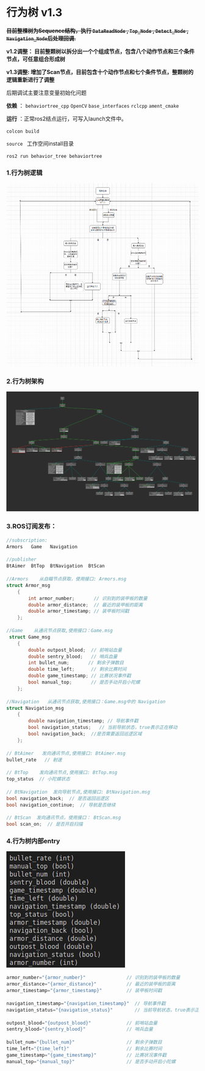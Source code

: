 # 行为树 v1.3

~~**目前整棵树为Sequence结构，执行 `DataReadNode` , `Top_Node` , `Detect_Node` , `Navigation_Node`后处理回调.**~~

**v1.2调整： 目前整颗树以拆分出一个个组成节点，包含八个动作节点和三个条件节点，可任意组合形成树**

**v1.3调整: 增加了Scan节点，目前包含十个动作节点和七个条件节点，整颗树的逻辑重新进行了调整**

后期调试主要注意变量初始化问题

**依赖** ：  `behaviortree_cpp`   `OpenCV`  `base_interfaces`  `rclcpp` `ament_cmake`

**运行** ：正常ros2结点运行，可写入launch文件中。

`colcon build`  

`source ` 工作空间install目录

`ros2 run behavior_tree behaviortree `

### 1.行为树逻辑

![](image/流程图.png)

### 2.行为树架构

![](image/Groot可视化行为树.png)


### 3.ROS订阅发布：

```c++
//subscription:
Armors   Game   Navigation     

//publisher
BtAimer  BtTop  BtNavigation  BtScan

//Armors    从自瞄节点获取，使用接口: Armors.msg
struct Armor_msg
    {
        int armor_number;       // 识别到的装甲板的数量
        double armor_distance;  // 最近的装甲板的距离
        double armor_timestamp; // 装甲板时间戳
    };

//Game    从通讯节点获取,使用接口：Game.msg
 struct Game_msg
    {
        double outpost_blood;  // 前哨站血量
        double sentry_blood;   // 哨兵血量
        int bullet_num;       // 剩余子弹数目
        double time_left;      // 剩余比赛时间
        double game_timestamp; // 比赛状况事件戳
        bool manual_top;       // 是否手动开启小陀螺
    };

//Navigation   从通讯节点获取,使用接口：Game.msg中的 Navigation
struct Navigation_msg
    {
        double navigation_timestamp; // 导航事件戳
        bool navigation_status;   // 当前导航状态，true表示正在移动
        bool navigation_back;  //是否需要返回巡逻区域
    };

// BtAimer   发向通讯节点,使用接口: BtAimer.msg
bullet_rate   // 射速

// BtTop    发向通讯节点,使用接口: BtTop.msg
top_status  // 小陀螺状态

// BtNavigation  发向导航节点,使用接口: BtNavigation.msg
bool navigation_back;  // 是否返回巡逻区
bool navigation_continue;  // 导航是否继续

// BtScan  发向通讯节点，使用接口： BtScan.msg
bool scan_on;  // 是否开启扫描
```



### 4.行为树内部entry
![](image/内部键值对.png)

```c++
armor_number="{armor_number}"               // 识别到的装甲板的数量
armor_distance="{armor_distance}"           // 最近的装甲板的距离
armor_timestamp="{armor_timestamp}"         // 装甲板时间戳
            
navigation_timestamp="{navigation_timestamp}"  // 导航事件戳
navigation_status="{navigation_status}"        // 当前导航状态，true表示正在移动
            
outpost_blood="{outpost_blood}"             // 前哨站血量
sentry_blood="{sentry_blood}"               // 哨兵血量
            
bullet_num="{bullet_num}"                   // 剩余子弹数目
time_left="{time_left}"                     // 剩余比赛时间
game_timestamp="{game_timestamp}"           // 比赛状况事件戳
manual_top="{manual_top}"                   // 是否手动开启小陀螺
```



